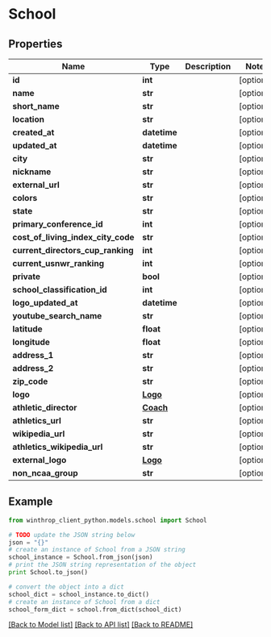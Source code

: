 # School


## Properties

Name | Type | Description | Notes
------------ | ------------- | ------------- | -------------
**id** | **int** |  | [optional] 
**name** | **str** |  | [optional] 
**short_name** | **str** |  | [optional] 
**location** | **str** |  | [optional] 
**created_at** | **datetime** |  | [optional] 
**updated_at** | **datetime** |  | [optional] 
**city** | **str** |  | [optional] 
**nickname** | **str** |  | [optional] 
**external_url** | **str** |  | [optional] 
**colors** | **str** |  | [optional] 
**state** | **str** |  | [optional] 
**primary_conference_id** | **int** |  | [optional] 
**cost_of_living_index_city_code** | **str** |  | [optional] 
**current_directors_cup_ranking** | **int** |  | [optional] 
**current_usnwr_ranking** | **int** |  | [optional] 
**private** | **bool** |  | [optional] 
**school_classification_id** | **int** |  | [optional] 
**logo_updated_at** | **datetime** |  | [optional] 
**youtube_search_name** | **str** |  | [optional] 
**latitude** | **float** |  | [optional] 
**longitude** | **float** |  | [optional] 
**address_1** | **str** |  | [optional] 
**address_2** | **str** |  | [optional] 
**zip_code** | **str** |  | [optional] 
**logo** | [**Logo**](Logo.md) |  | [optional] 
**athletic_director** | [**Coach**](Coach.md) |  | [optional] 
**athletics_url** | **str** |  | [optional] 
**wikipedia_url** | **str** |  | [optional] 
**athletics_wikipedia_url** | **str** |  | [optional] 
**external_logo** | [**Logo**](Logo.md) |  | [optional] 
**non_ncaa_group** | **str** |  | [optional] 

## Example

```python
from winthrop_client_python.models.school import School

# TODO update the JSON string below
json = "{}"
# create an instance of School from a JSON string
school_instance = School.from_json(json)
# print the JSON string representation of the object
print School.to_json()

# convert the object into a dict
school_dict = school_instance.to_dict()
# create an instance of School from a dict
school_form_dict = school.from_dict(school_dict)
```
[[Back to Model list]](../README.md#documentation-for-models) [[Back to API list]](../README.md#documentation-for-api-endpoints) [[Back to README]](../README.md)


